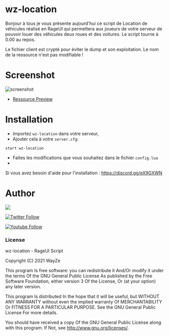 # wz-location

Bonjour à tous je vous présente aujourd'hui ce script de Location de véhicules réalisé en RageUI qui permettera aux joueurs de votre serveur de pouvoir louer des véhicules deux roues et des voitures. Le script tourne à 0.00 au repos.

Le fichier client est crypté pour éviter le dump et son exploitation. Le nom de la ressource n'est pas modifiable !

# Screenshot

![screenshot](https://media.discordapp.net/attachments/729007411809091675/929838823033167923/unknown.png?width=758&height=683)
 - [Ressource Preview](https://streamable.com/jityxj) 
# Installation
- Importez `wz-location` dans votre serveur,
- Ajouter cela à votre `server.cfg`:

```
start wz-location
```
- Faites les modifications que vous souhaitez dans le fichier `config.lua`
- 
Si vous avez besoin d'aide pour l'installation : https://discord.gg/eX9GXWN

# Author 
<a href="https://discord.gg/Wc4ujJNcpQ"><img src="https://discord.com/api/guilds/723245101282885742/widget.png?style=banner1"></a>

[![Twitter Follow](https://img.shields.io/twitter/follow/WayZeTV?color=1DA1F2&logo=twitter&style=for-the-badge)](https://twitter.com/WayZeTV)

[![Youtube Follow](https://img.shields.io/youtube/channel/subscribers/UCwrVESX4HcDwRnXZagsGV1Q?label=s%27abonner&style=for-the-badge)](https://www.youtube.com/channel/UCwrVESX4HcDwRnXZagsGV1Q/subscribe)

### License
wz-location - RageUI Script

Copyright (C) 2021 WayZe

This program Is free software: you can redistribute it And/Or modify it under the terms Of the GNU General Public License As published by the Free Software Foundation, either version 3 Of the License, Or (at your option) any later version.

This program Is distributed In the hope that it will be useful, but WITHOUT ANY WARRANTY without even the implied warranty Of MERCHANTABILITY Or FITNESS FOR A PARTICULAR PURPOSE. See the GNU General Public License For more details.

You should have received a copy Of the GNU General Public License along with this program. If Not, see http://www.gnu.org/licenses/.
